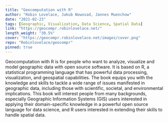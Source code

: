 ```yaml
---
title: "Geocomputation with R"
author: "Robin Lovelace, Jakub Nowosad, Jannes Muenchow"
date: "2021-02-23"
tags: [Geographic, Visualization, Data Science, Spatial Data]
link: "https://geocompr.robinlovelace.net/"
length_weight: "30.5%"
cover: "https://geocompr.robinlovelace.net/images/cover.png"
repo: "Robinlovelace/geocompr"
pinned: true
---
```


Geocomputation with R is for people who want to analyze, visualize and model geographic data with open source software. It is based on R, a statistical programming language that has powerful data processing, visualization, and geospatial capabilities. The book equips you with the knowledge and skills to tackle a wide range of issues manifested in geographic data, including those with scientific, societal, and environmental implications. This book will interest people from many backgrounds, especially Geographic Information Systems (GIS) users interested in applying their domain-specific knowledge in a powerful open source language for data science, and R users interested in extending their skills to handle spatial data.
